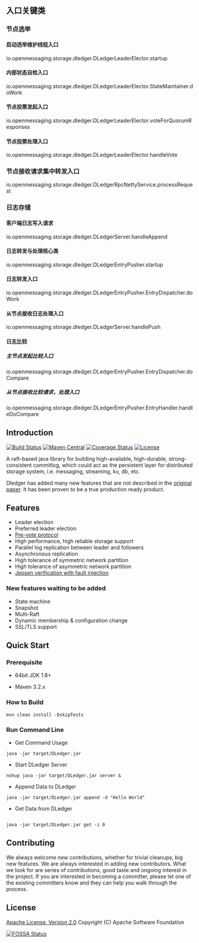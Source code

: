 ## 入口关键类
### 节点选举
#### 启动选举维护线程入口
io.openmessaging.storage.dledger.DLedgerLeaderElector.startup
#### 内部状态自检入口
io.openmessaging.storage.dledger.DLedgerLeaderElector.StateMaintainer.doWork
#### 节点投票发起入口
io.openmessaging.storage.dledger.DLedgerLeaderElector.voteForQuorumResponses
#### 节点投票处理入口
io.openmessaging.storage.dledger.DLedgerLeaderElector.handleVote
### 节点接收请求集中转发入口
io.openmessaging.storage.dledger.DLedgerRpcNettyService.processRequest
### 日志存储
#### 客户端日志写入请求
io.openmessaging.storage.dledger.DLedgerServer.handleAppend
#### 日志转发与处理核心类
io.openmessaging.storage.dledger.DLedgerEntryPusher.startup
#### 日志转发入口
io.openmessaging.storage.dledger.DLedgerEntryPusher.EntryDispatcher.doWork
#### 从节点接收日志处理入口
io.openmessaging.storage.dledger.DLedgerServer.handlePush
#### 日志比较
##### 主节点发起比较入口
io.openmessaging.storage.dledger.DLedgerEntryPusher.EntryDispatcher.doCompare
##### 从节点接收比较请求，处理入口
io.openmessaging.storage.dledger.DLedgerEntryPusher.EntryHandler.handleDoCompare




## Introduction
[![Build Status](https://www.travis-ci.org/openmessaging/dledger.svg?branch=master)](https://www.travis-ci.org/search/dledger) [![Maven Central](https://maven-badges.herokuapp.com/maven-central/io.openmessaging.storage/dledger/badge.svg)](http://search.maven.org/#search%7Cga%7C1%7Copenmessaging-storage-dledger)  [![Coverage Status](https://coveralls.io/repos/github/openmessaging/openmessaging-storage-dledger/badge.svg?branch=master)](https://coveralls.io/github/openmessaging/openmessaging-storage-dledger?branch=master) [![License](https://img.shields.io/badge/license-Apache%202-4EB1BA.svg)](https://www.apache.org/licenses/LICENSE-2.0.html)

A raft-based java library for building high-available, high-durable, strong-consistent commitlog, which could act as the persistent layer for distributed storage system, i.e. messaging, streaming, kv, db, etc.

Dledger has added many new features that are not described in the [original paper](https://raft.github.io/raft.pdf). It has been proven to be a true production ready product. 


## Features

* Leader election
* Preferred leader election
* [Pre-vote protocol](https://web.stanford.edu/~ouster/cgi-bin/papers/OngaroPhD.pdf)
* High performance, high reliable storage support
* Parallel log replication between leader and followers
* Asynchronous replication
* High tolerance of symmetric network partition
* High tolerance of asymmetric network partition
* [Jepsen verification with fault injection](https://github.com/openmessaging/openmessaging-dledger-jepsen)

### New features waiting to be added ###
* State machine
* Snapshot
* Multi-Raft 
* Dynamic membership & configuration change
* SSL/TLS support

## Quick Start


### Prerequisite

* 64bit JDK 1.8+

* Maven 3.2.x

### How to Build

```
mvn clean install -DskipTests
```

### Run Command Line

 * Get Command Usage
```
java -jar target/DLedger.jar

```

* Start DLedger Server
```
nohup java -jar target/DLedger.jar server &

```

* Append Data to DLedger
```
java -jar target/DLedger.jar append -d "Hello World"

```

* Get Data from DLedger
```

java -jar target/DLedger.jar get -i 0

```

## Contributing
We always welcome new contributions, whether for trivial cleanups, big new features. We are always interested in adding new contributors. What we look for are series of contributions, good taste and ongoing interest in the project. If you are interested in becoming a committer, please let one of the existing committers know and they can help you walk through the process.

## License
[Apache License, Version 2.0](https://github.com/openmessaging/openmessaging-storage-dledger/blob/master/LICENSE) Copyright (C) Apache Software Foundation
 
[![FOSSA Status](https://app.fossa.com/api/projects/git%2Bgithub.com%2Fopenmessaging%2Fopenmessaging-storage-dledger.svg?type=large)](https://app.fossa.com/projects/git%2Bgithub.com%2Fopenmessaging%2Fopenmessaging-storage-dledger?ref=badge_large)












